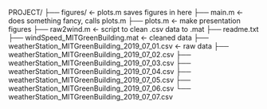 PROJECT/
├── figures/                                        <- plots.m saves figures in here 
├── main.m                                          <- does something fancy, calls plots.m
├── plots.m  																				<- make presentation figures
├── raw2wind.m                                      <- script to clean .csv data to .mat 
├── readme.txt
├── windSpeed_MITGreenBuilding.mat                  <- cleaned data
├── weatherStation_MITGreenBuilding_2019_07_01.csv  <- raw data
├── weatherStation_MITGreenBuilding_2019_07_02.csv
├── weatherStation_MITGreenBuilding_2019_07_03.csv
├── weatherStation_MITGreenBuilding_2019_07_04.csv
├── weatherStation_MITGreenBuilding_2019_07_05.csv
├── weatherStation_MITGreenBuilding_2019_07_06.csv
└── weatherStation_MITGreenBuilding_2019_07_07.csv